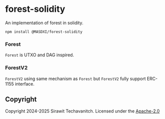 # forest-solidity

An implementation of forest in solidity.

```shell
npm install @MASDXI/forest-solidity
```

### Forest

`Forest` is UTXO and DAG inspired.

### ForestV2

`ForestV2` using same mechanism as `Forest` but `ForestV2` fully support ERC-1155 interface.

## Copyright

Copyright 2024-2025 Sirawit Techavanitch. Licensed under the [Apache-2.0](./LICENSE)
